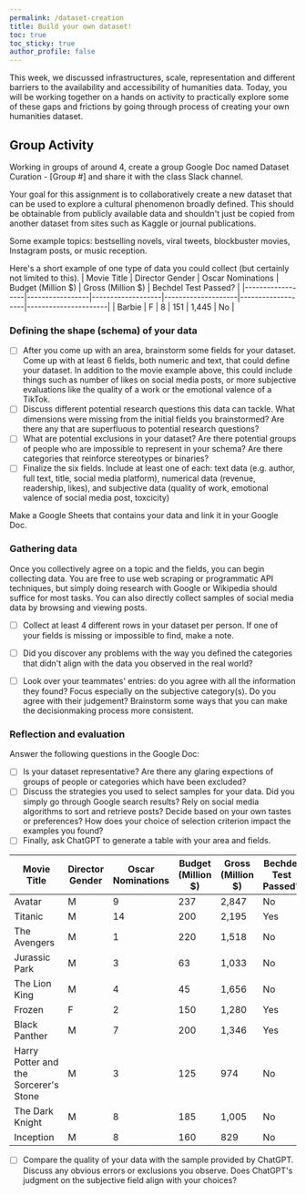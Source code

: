 ```yaml
---
permalink: /dataset-creation
title: Build your own dataset! 
toc: true
toc_sticky: true
author_profile: false
---
```


This week, we discussed infrastructures, scale, representation and different barriers to the availability and accessibility of humanities data. Today, you will be working together on a hands on activity to practically explore some of these gaps and frictions by going through process of creating your own humanities dataset. 


## Group Activity

Working in groups of around 4, create a group Google Doc named Dataset Curation - [Group #] and share it with the class Slack channel.

Your goal for this assignment is to collaboratively create a new dataset that can be used to explore a cultural phenomenon broadly defined. This should be obtainable from publicly available data and shouldn't just be copied from another dataset from sites such as Kaggle or journal publications.

Some example topics: bestselling novels, viral tweets, blockbuster movies, Instagram posts, or music reception. 

Here's a short example of one type of data you could collect (but certainly not limited to this).
| Movie Title      | Director Gender | Oscar Nominations | Budget (Million $) | Gross (Million $) | Bechdel Test Passed? |
|------------------|-----------------|-------------------|--------------------|-------------------|----------------------|
| Barbie           | F               | 8                 | 151                | 1,445             | No                   |



### Defining the shape (schema) of your data

- [ ] After you come up with an area, brainstorm some fields for your dataset. Come up with at least 6 fields, both numeric and text, that could define your dataset. In addition to the movie example above, this could include things such as number of likes on social media posts, or more subjective evaluations like the quality of a work or the emotional valence of a TikTok. 
- [ ] Discuss different potential research questions this data can tackle. What dimensions were missing from the initial fields you brainstormed? Are there any that are superfluous to potential research questions?
- [ ] What are potential exclusions in your dataset? Are there potential groups of people who are impossible to represent in your schema? Are there categories that reinforce stereotypes or binaries?
- [ ] Finalize the six fields. Include at least one of each: text data (e.g. author, full text, title, social media platform), numerical data (revenue, readership, likes), and subjective data (quality of work, emotional valence of social media post, toxcicity)

Make a Google Sheets that contains your data and link it in your Google Doc. 


### Gathering data

Once you collectively agree on a topic and the fields, you can begin collecting data. 
You are free to use web scraping or programmatic API techniques, but simply doing research with Google or Wikipedia should suffice for most tasks. 
You can also directly collect samples of social media data by browsing and viewing posts. 

- [ ] Collect at least 4 different rows in your dataset per person. If one of your fields is missing or impossible to find, make a note. 
- [ ] Did you discover any problems with the way you defined the categories that didn't align with the data you observed in the real world? 
- [ ] Look over your teammates' entries: do you agree with all the information they found? Focus especially on the subjective category(s). Do you agree with their judgement? Brainstorm some ways that you can make the decisionmaking process more consistent. 


### Reflection and evaluation
Answer the following questions in the Google Doc:
- [ ] Is your dataset representative? Are there any glaring expections of groups of people or categories which have been excluded?
- [ ] Discuss the strategies you used to select samples for your data. Did you simply go through Google search results? Rely on social media algorithms to sort and retrieve posts? Decide based on your own tastes or preferences? How does your choice of selection criterion impact the examples you found?
- [ ] Finally, ask ChatGPT to generate a table with your area and fields.

| Movie Title      | Director Gender | Oscar Nominations | Budget (Million $) | Gross (Million $) | Bechdel Test Passed? |
|------------------|-----------------|-------------------|--------------------|-------------------|----------------------|
| Avatar           | M               | 9                 | 237                | 2,847             | No                   |
| Titanic          | M               | 14                | 200                | 2,195             | Yes                  |
| The Avengers     | M               | 1                 | 220                | 1,518             | No                   |
| Jurassic Park    | M               | 3                 | 63                 | 1,033             | No                   |
| The Lion King    | M               | 4                 | 45                 | 1,656             | No                   |
| Frozen           | F               | 2                 | 150                | 1,280             | Yes                  |
| Black Panther    | M               | 7                 | 200                | 1,346             | Yes                  |
| Harry Potter and the Sorcerer's Stone | M  | 3           | 125                | 974               | No                   |
| The Dark Knight  | M               | 8                 | 185                | 1,005             | No                   |
| Inception        | M               | 8                 | 160                | 829               | No                   |


- [ ] Compare the quality of your data with the sample provided by ChatGPT. Discuss any obvious errors or exclusions you observe. Does ChatGPT's judgment on the subjective field align with your choices? 
